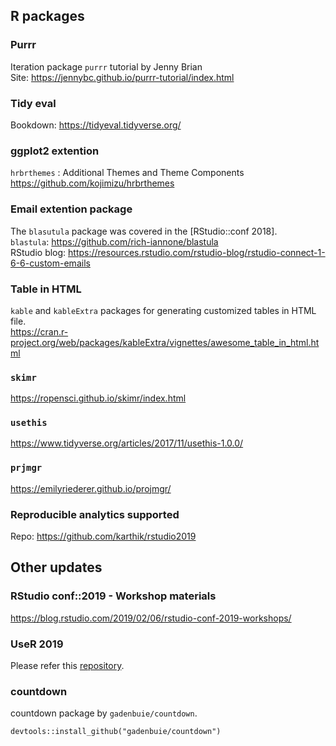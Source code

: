 ## R packages  
### Purrr 
Iteration package `purrr` tutorial by Jenny Brian  
Site: https://jennybc.github.io/purrr-tutorial/index.html  

### Tidy eval
Bookdown: https://tidyeval.tidyverse.org/  

### ggplot2 extention  
`hrbrthemes` : Additional Themes and Theme Components   
https://github.com/kojimizu/hrbrthemes  

### Email extention package
The `blasutula` package was covered in the [RStudio::conf 2018].   
`blastula`: https://github.com/rich-iannone/blastula  
RStudio blog: https://resources.rstudio.com/rstudio-blog/rstudio-connect-1-6-6-custom-emails

### Table in HTML  
`kable` and `kableExtra` packages for generating customized tables in HTML file.  
https://cran.r-project.org/web/packages/kableExtra/vignettes/awesome_table_in_html.html

### `skimr`
https://ropensci.github.io/skimr/index.html  

### `usethis`  
https://www.tidyverse.org/articles/2017/11/usethis-1.0.0/  

### `prjmgr`
https://emilyriederer.github.io/projmgr/  

### Reproducible analytics supported
Repo: https://github.com/karthik/rstudio2019  

## Other updates  
### RStudio conf::2019 - Workshop materials
https://blog.rstudio.com/2019/02/06/rstudio-conf-2019-workshops/  
### UseR 2019 
Please refer this [repository]().

### countdown 
countdown package by `gadenbuie/countdown`.
```
devtools::install_github("gadenbuie/countdown")
```
